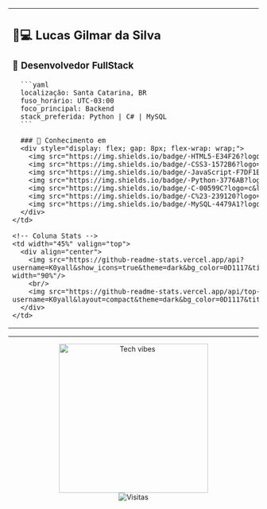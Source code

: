 <div align="center">
  
<!-- Seção Perfil + Stats -->
<table>
  <tr>
    <!-- Coluna Perfil -->
    <td width="55%" valign="top">
      <h2> 👨💻 Lucas Gilmar da Silva</h2>
      <h3>🚀 Desenvolvedor FullStack</h3>
      
      ```yaml
      localização: Santa Catarina, BR
      fuso_horário: UTC-03:00
      foco_principal: Backend
      stack_preferida: Python | C# | MySQL
      ```
      
      ### 🧠 Conhecimento em
      <div style="display: flex; gap: 8px; flex-wrap: wrap;">
        <img src="https://img.shields.io/badge/-HTML5-E34F26?logo=html5&logoColor=white" height="24"/>
        <img src="https://img.shields.io/badge/-CSS3-1572B6?logo=css3&logoColor=white" height="24"/>
        <img src="https://img.shields.io/badge/-JavaScript-F7DF1E?logo=javascript&logoColor=black" height="24"/>
        <img src="https://img.shields.io/badge/-Python-3776AB?logo=python&logoColor=white" height="24"/>
        <img src="https://img.shields.io/badge/-C-00599C?logo=c&logoColor=white" height="24"/>
        <img src="https://img.shields.io/badge/-C%23-239120?logo=c-sharp&logoColor=white" height="24"/>
        <img src="https://img.shields.io/badge/-MySQL-4479A1?logo=mysql&logoColor=white" height="24"/>
      </div>
    </td>
    
    <!-- Coluna Stats -->
    <td width="45%" valign="top">
      <div align="center">
        <img src="https://github-readme-stats.vercel.app/api?username=K0yall&show_icons=true&theme=dark&bg_color=0D1117&title_color=2E8B57&hide_border=true&include_all_commits=true&rank_icon=github" width="90%"/>
        <br/>
        <img src="https://github-readme-stats.vercel.app/api/top-langs/?username=K0yall&layout=compact&theme=dark&bg_color=0D1117&title_color=2E8B57&hide_border=true&langs_count=6" width="90%"/>
      </div>
    </td>
  </tr>
</table>

---

<!-- Footer Minimalista -->
<div align="center">
  <img src="https://media.tenor.com/6gCMLdkmnHAAAAAi/cyberpunk-edgerunners.gif" width="300px" alt="Tech vibes"/>
  <br/>
  <img src="https://komarev.com/ghpvc/?username=K0yall&color=2E8B57&style=flat-square" alt="Visitas"/>
</div>

</div>
